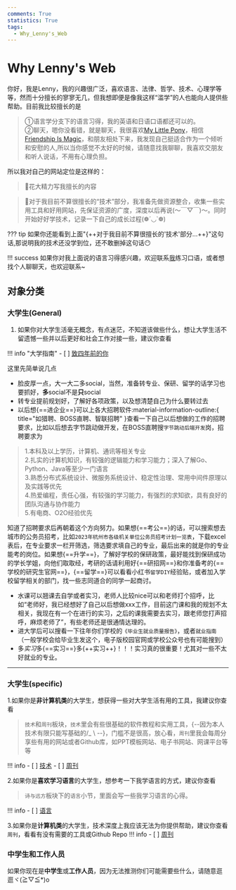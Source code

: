 ```yaml
---
comments: True
statistics: True
tags:
  - Why_Lenny's_Web
---
```


# Why Lenny's Web
你好，我是Lenny，我的兴趣很广泛，喜欢语言、法律、哲学、技术、心理学等等，然而十分擅长的寥寥无几，但我想即便是像我这样“滥学”的人也能向人提供些帮助。目前我比较擅长的是
>①语言学分支下的语言习得，我的英语和日语口语都还可以的。 <br>
>②聊天，嗯你没看错，就是聊天，我很喜欢[My Little Pony](https://b23.tv/ep65413)，相信[Friendship Is Magic]( https://b23.tv/uKZyKP3)，和朋友相处下来，我发现自己挺适合作为一个倾听和安慰的人,所以当你感觉不太好的时候，请随意找我聊聊，我喜欢交朋友和听人说话，不用有心理负担。

所以我对自己的网站定位是这样的：

>🥰花大精力写我擅长的内容 <br>

>🤗对于我目前不算很擅长的“技术”部分，我准备先做资源整合，收集一些实用工具和好用网站，先保证资源的广度，深度以后再说(～￣▽￣)～。同时开始好好学技术，记录一下自己的成长过程(❁´◡`❁)

??? tip
    如果你还能看到上面"{++对于我目前不算很擅长的'技术'部分$\dots$++}"这句话,那说明我的技术还没学到位，还不敢删掉这句话😶

!!! success 
    如果你对我上面说的语言习得感兴趣，欢迎联系[我](https://s2.loli.net/2024/03/30/kHBUML1XdERzljK.jpg)练习口语，或者想找个人聊聊天，也欢迎联系~

## 对象分类

### 大学生(General)

1. 如果你对大学生活毫无概念，有点迷茫，不知道该做些什么，想让大学生活不留遗憾一些并以后更好和社会工作对接一些，建议你查看

!!! info "大学指南"
    - [ ] [致四年前的你](Dream/ToOldDaysMyself/ToOldDaysMyselfindex.md)

这里先简单说几点<br>

+ 脸皮厚一点，大一大二多social，当然，准备转专业、保研、留学的话学习也要抓好，<b>多</b>social不是<b>只</b>social <br> 
+ 转专业提前规划好，了解好各项政策，以及想清楚自己为什么要转过去<br>
+ 以后想{==进企业==}可以上各大招聘软件:material-information-outline:{ title="如猎聘、BOSS直聘、智联招聘" }查看一下自己以后想做的工作的招聘要求，比如以后想去字节跳动做开发，在BOSS直聘搜`字节跳动后端开发`岗，招聘要求为

>1.本科及以上学历，计算机、通讯等相关专业<br> 2.扎实的计算机知识，有较强的逻辑能力和学习能力；深入了解Go、Python、Java等至少一门语言<br> 3.熟悉分布式系统设计、微服务系统设计、稳定性治理、常用中间件原理以及实践等优先<br> 4.热爱编程，责任心强，有较强的学习能力，有强烈的求知欲，具有良好的团队沟通与协作能力<br> 5.有电商、O2O经验优先

知道了招聘要求后再朝着这个方向努力。如果想{==考公==}的话，可以搜索想去城市的公务员招考，比如`2023年杭州市各级机关单位公务员招考计划一览表`，下载excel表后，在专业要求一栏开筛选，筛选要求填自己的专业，最后出来的就是你的专业能考的岗位。如果想{==升学==}，了解好学校的保研政策，最好能找到保研成功的学长学姐，向他们取取经，考研的话请利用好{==研招网==}和你准备考的{==学校的研究生官网==}，{==留学==}可以看看小红书`留学DIY`经验贴，或者加入学校留学相关的部门，找一些志同道合的同学一起商讨。

+ 水课可以翘课去自学或者实习，老师人比较nice可以和老师打个招呼，比如“老师好，我已经想好了自己以后想做xxx工作，目前这门课和我的规划不太相关，我现在有一个在进行的实习，之后的课我需要去实习，跟老师您打声招呼，麻烦老师了”，有些老师还是很通情达理的。
+ 进大学后可以搜看一下往年你们学校的`《毕业生就业质量报告》`，或者`就业指南`（一般学校会给毕业生发这个，电子版校园官网或学校公众号也有可能搜到）
+ 多<i>实习</i>多{==实习==}多{++实习++}！！！实习真的很重要！尤其对一些不太好就业的专业。

--------------
### 大学生(specific)

1.如果你是**非计算机类**的大学生，想获得一些对大学生活有用的工具，我建议你查看
>`技术`和`周刊`板块，`技术`里会有些很基础的软件教程和实用工具，{--因为本人技术有限只能写基础的/_ \ --}，门槛不是很高，放心看，`周刊`里我会每周分享些有用的网站或者Github库，如PPT模板网站、电子书网站、网课平台等等

!!! info 
    - [ ] [技术](Tech/ToolsWebsites/UsefulWebsites.md)
    - [ ] [周刊](Weekly/Weeklyindex.md)

2.如果你是**喜欢学习语言**的大学生，想参考一下我学语言的方式，建议你查看
>`诗与远方`板块下的`语言`小节，里面会写一些我学习语言的心得。

!!! info 
    - [ ] [语言](Dream/Languages/Languagesindex.md)

3.如果你是**计算机类**的大学生，技术深度上我应该无法为你提供帮助，建议你查看`周刊`，看看有没有需要的工具或Github Repo
!!! info 
    - [ ] [周刊](Weekly/Weeklyindex.md)

### 中学生和工作人员

如果你现在是**中学生**或**工作人员**，因为无法推测你们可能需要些什么，请随意逛逛ヾ(≧▽≦*)o